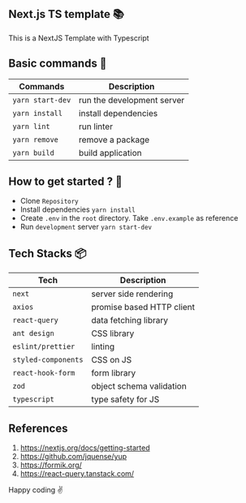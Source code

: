 ## Next.js TS template :books:
This is a NextJS Template with Typescript

## Basic commands :wrench:

| Commands         | Description                |
| ---------------- | -------------------------- |
| `yarn start-dev` | run the development server |
| `yarn install`   | install dependencies       |
| `yarn lint`      | run linter                 |
| `yarn remove`    | remove a package           |
| `yarn build`     | build application          |

## How to get started ? :runner:
- Clone `Repository`
- Install dependencies `yarn install`
- Create `.env` in the `root` directory. Take `.env.example` as reference
- Run `development` server `yarn start-dev`

## Tech Stacks :package:

| Tech                | Description               |
| ------------------- | ------------------------- |
| `next`              | server side rendering     |
| `axios`             | promise based HTTP client |
| `react-query`       | data fetching library     |
| `ant design`        | CSS library               |
| `eslint/prettier`   | linting                   |
| `styled-components` | CSS on JS                 |
| `react-hook-form`   | form library              |
| `zod`               | object schema validation  |
| `typescript`        | type safety for JS        |

## References
1. https://nextjs.org/docs/getting-started
2. https://github.com/jquense/yup
3. https://formik.org/
4. https://react-query.tanstack.com/

Happy coding :v: